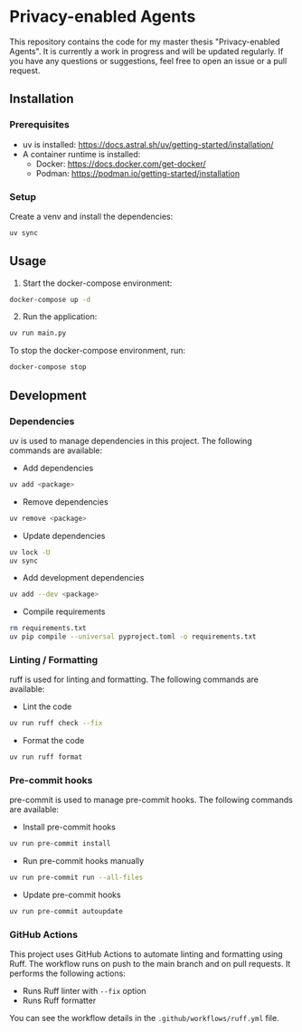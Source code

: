 # Privacy-enabled Agents

This repository contains the code for my master thesis "Privacy-enabled Agents".
It is currently a work in progress and will be updated regularly.
If you have any questions or suggestions, feel free to open an issue or a pull request.

## Installation

### Prerequisites

- uv is installed: https://docs.astral.sh/uv/getting-started/installation/
- A container runtime is installed:
  - Docker: https://docs.docker.com/get-docker/
  - Podman: https://podman.io/getting-started/installation

### Setup

Create a venv and install the dependencies:

```bash
uv sync
```

## Usage

1. Start the docker-compose environment:

```bash
docker-compose up -d
```

2. Run the application:

```bash
uv run main.py
```

To stop the docker-compose environment, run:

```bash
docker-compose stop
```

## Development

### Dependencies

uv is used to manage dependencies in this project. The following commands are available:

- Add dependencies

```bash
uv add <package>
```

- Remove dependencies

```bash
uv remove <package>
```

- Update dependencies

```bash
uv lock -U
uv sync
```

- Add development dependencies

```bash
uv add --dev <package>
```

- Compile requirements

```bash
rm requirements.txt
uv pip compile --universal pyproject.toml -o requirements.txt
```

### Linting / Formatting

ruff is used for linting and formatting. The following commands are available:

- Lint the code

```bash
uv run ruff check --fix
```

- Format the code

```bash
uv run ruff format
```

### Pre-commit hooks

pre-commit is used to manage pre-commit hooks. The following commands are available:

- Install pre-commit hooks

```bash
uv run pre-commit install
```

- Run pre-commit hooks manually

```bash
uv run pre-commit run --all-files
```

- Update pre-commit hooks

```bash
uv run pre-commit autoupdate
```

### GitHub Actions

This project uses GitHub Actions to automate linting and formatting using Ruff. The workflow runs on push to the main branch and on pull requests. It performs the following actions:

- Runs Ruff linter with `--fix` option
- Runs Ruff formatter

You can see the workflow details in the `.github/workflows/ruff.yml` file.
